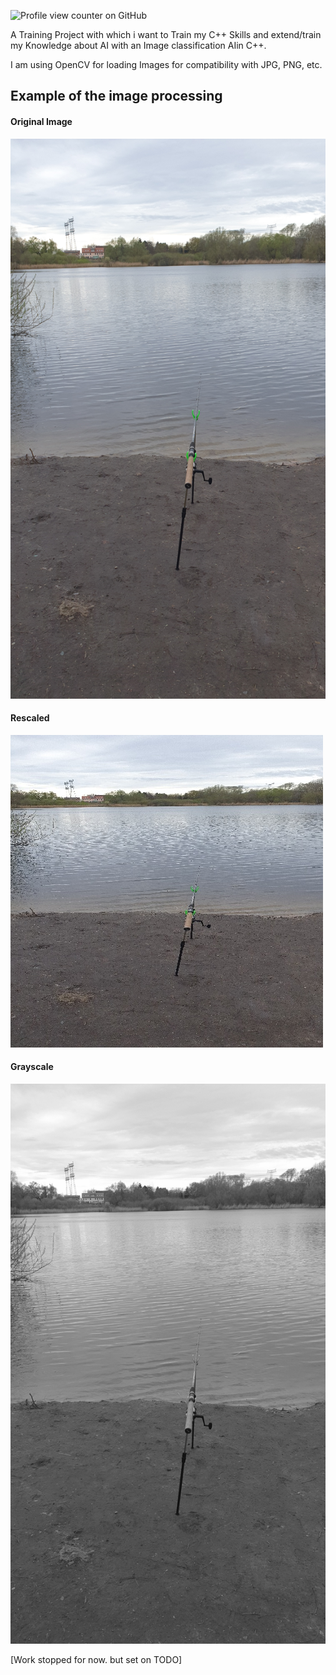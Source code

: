 ![Profile view counter on GitHub](https://komarev.com/ghpvc/?username=paule1511)

A Training Project with which i want to Train my C++ Skills and extend/train my Knowledge about AI with an Image classification AIin C++.

I am using OpenCV for loading Images for compatibility with JPG, PNG, etc.


## Example of the image processing
#### Original Image
![Original image unchanged](https://github.com/Paule1511/img_cls_AI_lib/blob/main/original.jpg?raw=true)

#### Rescaled
![Rescaled image](https://github.com/Paule1511/img_cls_AI_lib/blob/main/rescale.jpg?raw=true)

#### Grayscale
![Grayscale of the Image](https://github.com/Paule1511/img_cls_AI_lib/blob/main/gray.jpg?raw=true)

[Work stopped for now. but set on TODO]

